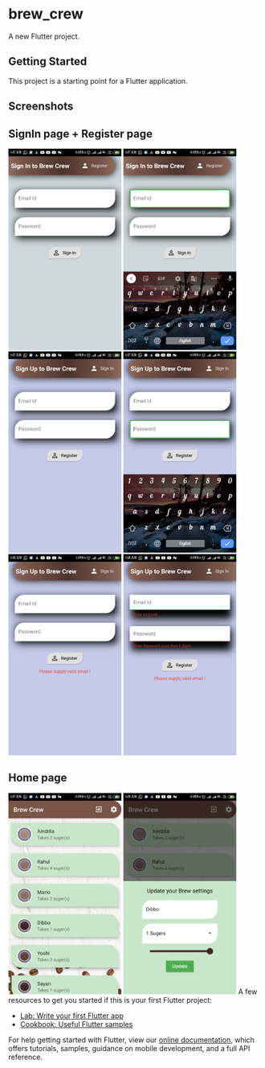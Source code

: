 # brew_crew

A new Flutter project.

## Getting Started

This project is a starting point for a Flutter application.

## Screenshots

## SignIn page + Register page
<img height="400px" src="Screenshot2.png"> <img height="400px" src="Screenshot3.png"> <img height="400px" src="Screenshot4.png"> <img height="400px" src="Screenshot5.png"> <img height="400px" src="Screenshot6.png"> <img height="400px" src="Screenshot7.png">

## Home page
<img height="400px" src="Screenshot1.png"> <img height="400px" src="Screenshot8.png">
A few resources to get you started if this is your first Flutter project:

- [Lab: Write your first Flutter app](https://flutter.dev/docs/get-started/codelab)
- [Cookbook: Useful Flutter samples](https://flutter.dev/docs/cookbook)

For help getting started with Flutter, view our
[online documentation](https://flutter.dev/docs), which offers tutorials,
samples, guidance on mobile development, and a full API reference.
